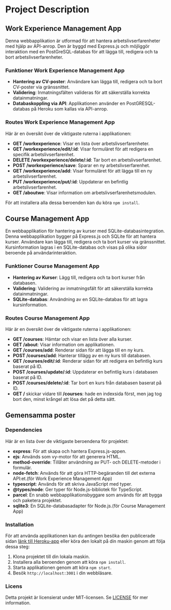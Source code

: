 # Project Description

## Work Experience Management App

Denna webbapplikation är utformad för att hantera arbetslivserfarenheter med hjälp av API-anrop. Den är byggd med Express.js och möjliggör interaktion med en PostGreSQL-databas för att lägga till, redigera och ta bort arbetslivserfarenheter.

### Funktioner Work Experience Management App

- **Hantering av CV-poster**: Användare kan lägga till, redigera och ta bort CV-poster via gränssnittet.
- **Validering**: Inmatningsfälten valideras för att säkerställa korrekta datainmatningar.
- **Databaskoppling via API**: Applikationen använder en PostGRESQL-databas på Heroku som kallas via API-anrop.

### Routes Work Experience Management App

Här är en översikt över de viktigaste ruterna i applikationen:

- **GET /workexperience**: Visar en lista över arbetslivserfarenheter.
- **GET /workexperience/edit/:id**: Visar formuläret för att redigera en specifik arbetslivserfarenhet.
- **DELETE /workexperience/delete/:id**: Tar bort en arbetslivserfarenhet.
- **POST /workexperience/save**: Sparar en ny arbetslivserfarenhet.
- **GET /workexperience/add**: Visar formuläret för att lägga till en ny arbetslivserfarenhet.
- **PUT /workexperience/put/:id**: Uppdaterar en befintlig arbetslivserfarenhet.
- **GET /aboutwe**: Visar information om arbetslivserfarenhetsmodulen.

För att installera alla dessa beroenden kan du köra `npm install`.

## Course Management App

En webbapplikation för hantering av kurser med SQLite-databasintegration.
Denna webbapplikation bygger på Express.js och SQLite för att hantera kurser. Användare kan lägga till, redigera och ta bort kurser via gränssnittet. Kursinformation lagras i en SQLite-databas och visas på olika sidor beroende på användarinteraktion.

### Funktioner Course Management App

- **Hantering av Kurser**: Lägg till, redigera och ta bort kurser från databasen.
- **Validering**: Validering av inmatningsfält för att säkerställa korrekta datainmatningar.
- **SQLite-databas**: Användning av en SQLite-databas för att lagra kursinformation.

### Routes Course Management App

Här är en översikt över de viktigaste ruterna i applikationen:

- **GET /courses**: Hämtar och visar en lista över alla kurser.
- **GET /about**: Visar information om applikationen.
- **GET /courses/add**: Renderar sidan för att lägga till en ny kurs.
- **POST /courses/add**: Hanterar tillägg av en ny kurs till databasen.
- **GET /courses/edit/:id**: Renderar sidan för att redigera en befintlig kurs baserat på ID.
- **POST /courses/update/:id**: Uppdaterar en befintlig kurs i databasen baserat på ID.
- **POST /courses/delete/:id**: Tar bort en kurs från databasen baserat på ID.
- **GET /** skickar vidare till **/courses**: hade en indexsida först, men jag tog bort den, minst krångel att lösa det på detta sätt.

## Gemensamma poster

### Dependencies

Här är en lista över de viktigaste beroendena för projektet:

- **express**: För att skapa och hantera Express.js-appen.
- **ejs**: Används som vy-motor för att generera HTML.
- **method-override**: Tillåter användning av PUT- och DELETE-metoder i formulär.
- **node-fetch**: Används för att göra HTTP-begäranden till det externa API:et.(för Work Experience Management App)
- **typescript**: Används för att skriva JavaScript med typer.
- **@types/node**: Ger typer för Node.js-bibliotek för TypeScript.
- **parcel**: En snabb webbapplikationsbyggare som används för att bygga och paketera projektet.
- **sqlite3**: En SQLite-databasadapter för Node.js.(för Course Management App)

### Installation

För att använda applikationen kan du antingen besöka den publicerade sidan [länk till Heroku-app](https://joni2307-be-m2-66fca900dfdb.herokuapp.com/) eller köra den lokalt på din maskin genom att följa dessa steg:

1. Klona projektet till din lokala maskin.
2. Installera alla beroenden genom att köra `npm install`.
3. Starta applikationen genom att köra `npm start`.
4. Besök `http://localhost:3001` i din webbläsare.

### Licens

Detta projekt är licensierat under MIT-licensen. Se [LICENSE](https://opensource.org/licenses/MIT) för mer information.
